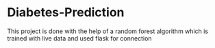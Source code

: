 # Diabetes-Prediction
This project is done with the help of a random forest algorithm
which is trained with live data and used flask for connection
